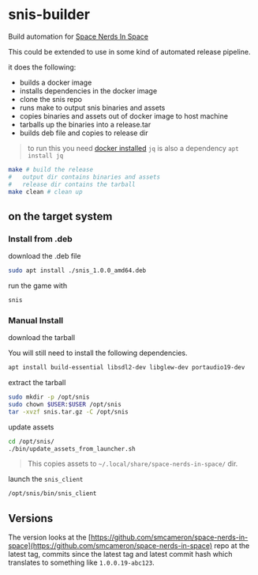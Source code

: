 # snis-builder

Build automation for [Space Nerds In Space](https://github.com/smcameron/space-nerds-in-space)

This could be extended to use in some kind of automated release pipeline.

it does the following:

* builds a docker image
* installs dependencies in the docker image
* clone the snis repo
* runs make to output snis binaries and assets
* copies binaries and assets out of docker image to host machine
* tarballs up the binaries into a release.tar
* builds deb file and copies to release dir

> to run this you need [docker installed](https://docs.docker.com/engine/install/ubuntu/#install-using-the-repository)
> `jq` is also a dependency `apt install jq`

```bash
make # build the release
#   output dir contains binaries and assets
#   release dir contains the tarball
make clean # clean up
```

## on the target system

### Install from .deb

download the .deb file

```bash
sudo apt install ./snis_1.0.0_amd64.deb
```

run the game with 
```bash
snis
```

### Manual Install
download the tarball

You will still need to install the following dependencies.
```bash
apt install build-essential libsdl2-dev libglew-dev portaudio19-dev
```

extract the tarball

```bash
sudo mkdir -p /opt/snis
sudo chown $USER:$USER /opt/snis
tar -xvzf snis.tar.gz -C /opt/snis
```

update assets
```bash
cd /opt/snis/
./bin/update_assets_from_launcher.sh
```

> This copies assets to `~/.local/share/space-nerds-in-space/` dir.

launch the `snis_client`

```bash
/opt/snis/bin/snis_client
```


## Versions

The version looks at the [https://github.com/smcameron/space-nerds-in-space](https://github.com/smcameron/space-nerds-in-space) repo at the latest tag, commits since the latest tag and latest commit hash which translates to something like `1.0.0.19-abc123`.

